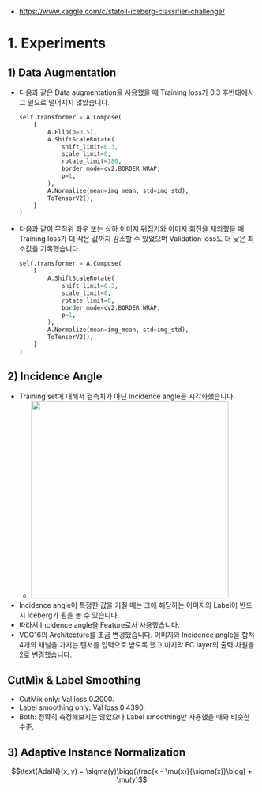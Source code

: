 - https://www.kaggle.com/c/statoil-iceberg-classifier-challenge/

# 1. Experiments
## 1) Data Augmentation
- 다음과 같은 Data augmentation을 사용했을 때 Training loss가 0.3 후반대에서 그 밑으로 떨어지지 않았습니다.
    ```python
    self.transformer = A.Compose(
        [
            A.Flip(p=0.5),
            A.ShiftScaleRotate(
                shift_limit=0.3,
                scale_limit=0,
                rotate_limit=180,
                border_mode=cv2.BORDER_WRAP,
                p=1,
            ),
            A.Normalize(mean=img_mean, std=img_std),
            ToTensorV2(),
        ]
    )
    ```
- 다음과 같이 무작위 좌우 또는 상하 이미지 뒤집기와 이미지 회전을 제외했을 때 Training loss가 더 작은 값까지 감소할 수 있었으며 Validation loss도 더 낮은 최소값을 기록했습니다.
    ```python
    self.transformer = A.Compose(
        [
            A.ShiftScaleRotate(
                shift_limit=0.3,
                scale_limit=0,
                rotate_limit=0,
                border_mode=cv2.BORDER_WRAP,
                p=1,
            ),
            A.Normalize(mean=img_mean, std=img_std),
            ToTensorV2(),
        ]
    )
    ```
## 2) Incidence Angle
- Training set에 대해서 결측치가 아닌 Incidence angle을 시각화했습니다.
    - <img src="https://github.com/KimRass/KimRass/assets/67457712/ed416fd3-8dd4-4169-aec9-1451a1b1396b" width="400">
- Incidence angle이 특정한 값을 가질 때는 그에 해당하는 이미지의 Label이 반드시 Iceberg가 됨을 볼 수 있습니다.
- 따라서 Incidence angle을 Feature로서 사용했습니다.
- VGG16의 Architecture를 조금 변경했습니다. 이미지와 Incidence angle을 합쳐 4개의 채널을 가지는 텐서를 입력으로 받도록 했고 마지막 FC layer의 출력 차원을 2로 변경했습니다.
## CutMix & Label Smoothing
- CutMix only: Val loss 0.2000.
- Label smoothing only: Val loss 0.4390.
- Both: 정확히 측정해보지는 않았으나 Label smoothing만 사용했을 때와 비슷한 수준.
## 3) Adaptive Instance Normalization
$$\text{AdaIN}(x, y) = \sigma(y)\bigg(\frac{x - \mu(x)}{\sigma(x)}\bigg) + \mu(y)$$
